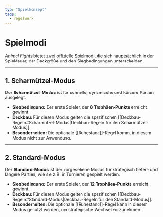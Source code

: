 ```yaml
---
typ: "Spielkonzept"
tags:
  - regelwerk
---
```


# Spielmodi

*Animal Fights* bietet zwei offizielle Spielmodi, die sich hauptsächlich in der Spieldauer, der Deckgröße und den Siegbedingungen unterscheiden.

---
## 1. Scharmützel-Modus

Der **Scharmützel-Modus** ist für schnelle, dynamische und kürzere Partien ausgelegt.

- **Siegbedingung:** Der erste Spieler, der **8 Trophäen-Punkte** erreicht, gewinnt.
- **Deckbau:** Für diesen Modus gelten die spezifischen [[Deckbau-Regeln#Scharmützel-Modus|Deckbau-Regeln für den Scharmützel-Modus]].
- **Besonderheiten:** Die optionale [[Ruhestand]]-Regel kommt in diesem Modus nicht zur Anwendung.

---
## 2. Standard-Modus

Der **Standard-Modus** ist der vorgesehene Modus für strategisch tiefere und längere Partien, wie sie z.B. in Turnieren gespielt werden.

- **Siegbedingung:** Der erste Spieler, der **12 Trophäen-Punkte** erreicht, gewinnt.
- **Deckbau:** Für diesen Modus gelten die spezifischen [[Deckbau-Regeln#Standard-Modus|Deckbau-Regeln für den Standard-Modus]].
- **Besonderheiten:** Die optionale [[Ruhestand]]-Regel kann in diesem Modus genutzt werden, um strategische Wechsel vorzunehmen.